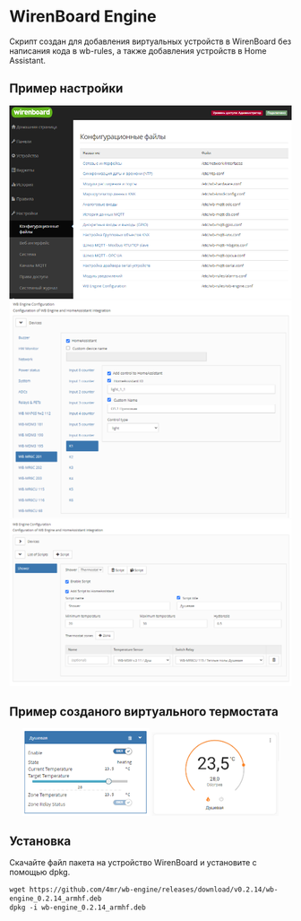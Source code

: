 # WirenBoard Engine

Скрипт создан для добавления виртуальных устройств в WirenBoard без написания кода в wb-rules, а также добавления устройств в Home Assistant.

## Пример настройки

<p align="center">
  <img src="docs/images/configs.png">
  <img src="docs/images/wb-engine1.png">
  <img src="docs/images/wb-engine2.png">
</p>

## Пример созданого виртуального термостата

<p align="center">
  <img src="docs/images/wb-engine3.png" width="45%">
  <img src="docs/images/ha1.png" width="45%">
</p>

## Установка

Скачайте файл пакета на устройство WirenBoard и установите с помощью dpkg.

```
wget https://github.com/4mr/wb-engine/releases/download/v0.2.14/wb-engine_0.2.14_armhf.deb
dpkg -i wb-engine_0.2.14_armhf.deb
```
